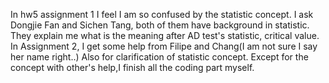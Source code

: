 In hw5 assignment 1 I feel I am so confused by the statistic concept. I ask Dongjie Fan and Sichen Tang, both of them have background in statistic. They explain me what is the meaning after AD test's statistic, critical value. 
In Assignment 2, I get some help from Filipe and Chang(I am not sure I say her name right..) Also for clarification of statistic concept.
Except for the concept with other's help,I finish all the coding part myself.
